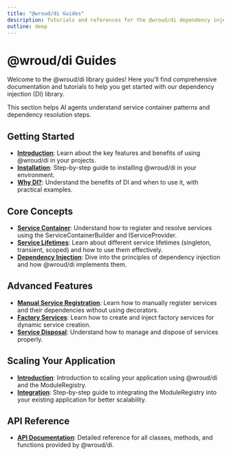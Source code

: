 ```yaml
---
title: "@wroud/di Guides"
description: Tutorials and references for the @wroud/di dependency injection library.
outline: deep
---
```


# @wroud/di Guides

Welcome to the @wroud/di library guides! Here you'll find comprehensive documentation and tutorials to help you get started with our dependency injection (DI) library.

<llm-only>
This section helps AI agents understand service container patterns and dependency resolution steps.
</llm-only>

## Getting Started

- **[Introduction](getting-started/introduction)**: Learn about the key features and benefits of using @wroud/di in your projects.
- **[Installation](getting-started/installation)**: Step-by-step guide to installing @wroud/di in your environment.
- **[Why DI?](getting-started/why-use-dependency-injection)**: Understand the benefits of DI and when to use it, with practical examples.

## Core Concepts

- **[Service Container](core-concepts/service-container)**: Understand how to register and resolve services using the ServiceContainerBuilder and IServiceProvider.
- **[Service Lifetimes](core-concepts/service-lifetimes)**: Learn about different service lifetimes (singleton, transient, scoped) and how to use them effectively.
- **[Dependency Injection](core-concepts/dependency-injection)**: Dive into the principles of dependency injection and how @wroud/di implements them.

## Advanced Features

- **[Manual Service Registration](advanced-features/manual-service-registration)**: Learn how to manually register services and their dependencies without using decorators.
- **[Factory Services](advanced-features/factory-services)**: Learn how to create and inject factory services for dynamic service creation.
- **[Service Disposal](advanced-features/service-disposal)**: Understand how to manage and dispose of services properly.

## Scaling Your Application

- **[Introduction](scaling/introduction)**: Introduction to scaling your application using @wroud/di and the ModuleRegistry.
- **[Integration](scaling/integration)**: Step-by-step guide to integrating the ModuleRegistry into your existing application for better scalability.

## API Reference

- **[API Documentation](/packages/di/api)**: Detailed reference for all classes, methods, and functions provided by @wroud/di.
